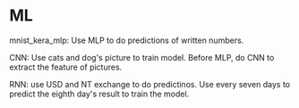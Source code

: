 # ML

mnist_kera_mlp: Use MLP to do predictions of written numbers.

CNN: Use cats and dog's picture to train model. Before MLP, do CNN to extract the feature of pictures.

RNN: use USD and NT exchange to do predictinos. Use every seven days to predict the eighth day's result to train the model.
